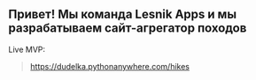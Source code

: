 ## Привет! Мы команда Lesnik Apps и мы разрабатываем сайт-агрегатор походов
Live MVP:
>https://dudelka.pythonanywhere.com/hikes
